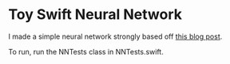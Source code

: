 # Toy Swift Neural Network
I made a simple neural network strongly based off [this blog post](https://iamtrask.github.io/2015/07/12/basic-python-network/).

To run, run the NNTests class in NNTests.swift.
